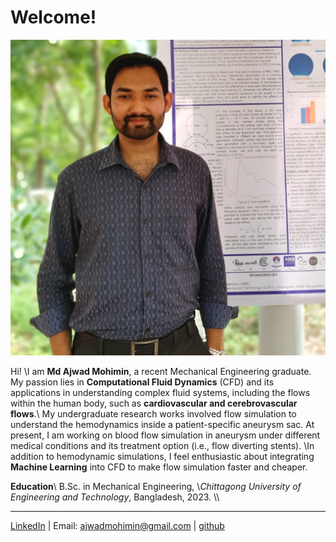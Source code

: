 # Welcome!

![](assets/AjwadPIC.jpeg)
<!-- ~~~ -->
<!-- <img src="assets/AjwadPIC.jpeg" width="10%" height="10%"></img> -->
<!-- ~~~ -->
<!-- \\\\ -->
Hi! \\I am **Md Ajwad Mohimin**, a recent Mechanical Engineering graduate. My passion lies in **Computational Fluid Dynamics** (CFD) and its applications in understanding complex fluid systems, including the flows within the human body, such as **cardiovascular and cerebrovascular flows**.\\
My undergraduate research works involved flow simulation to understand the hemodynamics inside a patient-specific aneurysm sac. At present, I am working on blood flow simulation in aneurysm under different medical conditions and its treatment option (i.e., flow diverting stents). \\In addition to hemodynamic simulations, I feel enthusiastic about integrating **Machine Learning** into CFD to make flow simulation faster and cheaper.

**Education**\\
B.Sc. in Mechanical Engineering, \\*Chittagong University of Engineering and Technology*, Bangladesh, 2023.
\\\\
<!-- **Contact**\\ -->
---------------
[LinkedIn](https://www.linkedin.com/in/ajwadmohimin) | Email: [ajwadmohimin@gmail.com](mailto:ajwadmohimin@gmail.com) | [github](https://github.com/ajwadmohimin)